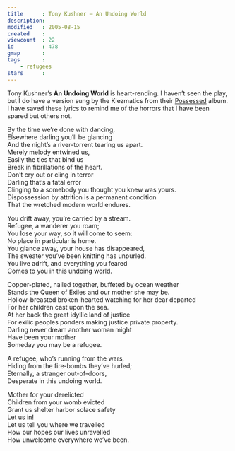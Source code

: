 ```yaml
---
title      : Tony Kushner – An Undoing World
description: 
modified   : 2005-08-15
created    : 
viewcount  : 22
id         : 478
gmap       : 
tags       :
    - refugees
stars      : 
---
```



Tony Kushner’s **An Undoing World** is heart-rending. I haven’t seen the play, but I do have a version sung by the Klezmatics from their [Possessed](http://www.piranha.de/english/piranha_musik_verlag/klezmatics/possessed) album. I have saved these lyrics to remind me of the horrors that I have been spared but others not.

By the time we’re done with dancing,  
Elsewhere darling you’ll be glancing  
And the night’s a river-torrent tearing us apart.  
Merely melody entwined us,  
Easily the ties that bind us  
Break in fibrillations of the heart.  
Don’t cry out or cling in terror  
Darling that’s a fatal error  
Clinging to a somebody you thought you knew was yours.  
Dispossession by attrition is a permanent condition  
That the wretched modern world endures.  

You drift away, you’re carried by a stream.  
Refugee, a wanderer you roam;  
You lose your way, so it will come to seem:  
No place in particular is home.  
You glance away, your house has disappeared,  
The sweater you’ve been knitting has unpurled.  
You live adrift, and everything you feared  
Comes to you in this undoing world.  

Copper-plated, nailed together, buffeted by ocean weather  
Stands the Queen of Exiles and our mother she may be.  
Hollow-breasted broken-hearted watching for her dear departed  
For her children cast upon the sea.  
At her back the great idyllic land of justice  
For exilic peoples ponders making justice private property.  
Darling never dream another woman might  
Have been your mother  
Someday you may be a refugee.  

A refugee, who’s running from the wars,  
Hiding from the fire-bombs they’ve hurled;  
Eternally, a stranger out-of-doors,  
Desperate in this undoing world.  

Mother for your derelicted  
Children from your womb evicted  
Grant us shelter harbor solace safety  
Let us in!  
Let us tell you where we travelled  
How our hopes our lives unravelled  
How unwelcome everywhere we’ve been. 